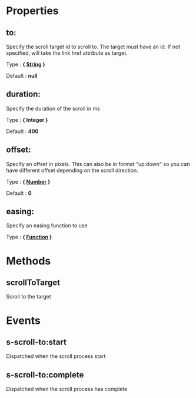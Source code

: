 # Properties


## to:

Specify the scroll target id to scroll to.
The target must have an id.
If not specified, will take the link href attribute as target.

Type : **{ [String](https://developer.mozilla.org/fr/docs/Web/JavaScript/Reference/Objets_globaux/String) }**

Default : **null**


## duration:

Specify the duration of the scroll in ms

Type : **{ Integer }**

Default : **400**


## offset:

Specify an offset in pixels.
This can also be in format "up:down" so you can have different offset depending on the scroll direction.

Type : **{ [Number](https://developer.mozilla.org/fr/docs/Web/JavaScript/Reference/Objets_globaux/Number) }**

Default : **0**


## easing:

Specify an easing function to use

Type : **{ [Function](https://developer.mozilla.org/fr/docs/Web/JavaScript/Reference/Objets_globaux/Function) }**


# Methods


## scrollToTarget

Scroll to the target


# Events


## s-scroll-to:start

Dispatched when the scroll process start


## s-scroll-to:complete

Dispatched when the scroll process has complete